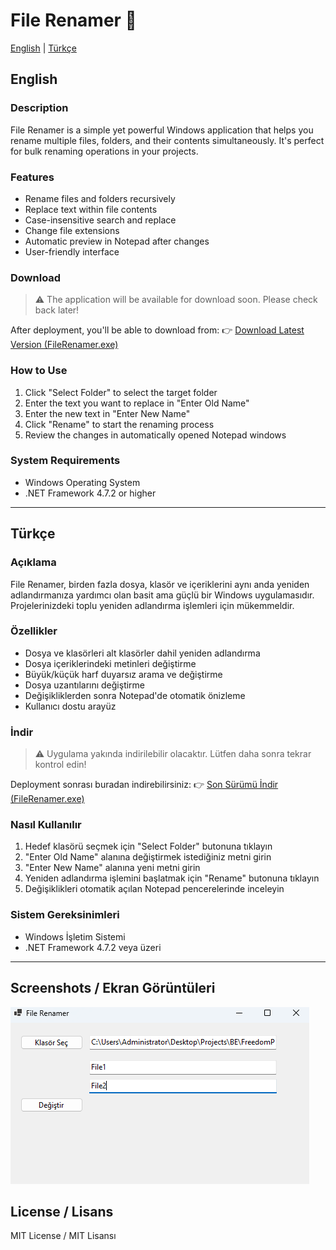# File Renamer 📁

[English](#english) | [Türkçe](#türkçe)

## English

### Description
File Renamer is a simple yet powerful Windows application that helps you rename multiple files, folders, and their contents simultaneously. It's perfect for bulk renaming operations in your projects.

### Features
- Rename files and folders recursively
- Replace text within file contents
- Case-insensitive search and replace
- Change file extensions
- Automatic preview in Notepad after changes
- User-friendly interface

### Download
> ⚠️ The application will be available for download soon. Please check back later!

After deployment, you'll be able to download from:
👉 [Download Latest Version (FileRenamer.exe)](https://github.com/akkayaberkin/FileRenamer/releases/latest/download/FileRenamer.exe)

### How to Use
1. Click "Select Folder" to select the target folder
2. Enter the text you want to replace in "Enter Old Name"
3. Enter the new text in "Enter New Name"
4. Click "Rename" to start the renaming process
5. Review the changes in automatically opened Notepad windows

### System Requirements
- Windows Operating System
- .NET Framework 4.7.2 or higher

---

## Türkçe

### Açıklama
File Renamer, birden fazla dosya, klasör ve içeriklerini aynı anda yeniden adlandırmanıza yardımcı olan basit ama güçlü bir Windows uygulamasıdır. Projelerinizdeki toplu yeniden adlandırma işlemleri için mükemmeldir.

### Özellikler
- Dosya ve klasörleri alt klasörler dahil yeniden adlandırma
- Dosya içeriklerindeki metinleri değiştirme
- Büyük/küçük harf duyarsız arama ve değiştirme
- Dosya uzantılarını değiştirme
- Değişikliklerden sonra Notepad'de otomatik önizleme
- Kullanıcı dostu arayüz

### İndir
> ⚠️ Uygulama yakında indirilebilir olacaktır. Lütfen daha sonra tekrar kontrol edin!

Deployment sonrası buradan indirebilirsiniz:
👉 [Son Sürümü İndir (FileRenamer.exe)](https://github.com/akkayaberkin/FileRenamer/releases/latest/download/FileRenamer.exe)

### Nasıl Kullanılır
1. Hedef klasörü seçmek için "Select Folder" butonuna tıklayın
2. "Enter Old Name" alanına değiştirmek istediğiniz metni girin
3. "Enter New Name" alanına yeni metni girin
4. Yeniden adlandırma işlemini başlatmak için "Rename" butonuna tıklayın
5. Değişiklikleri otomatik açılan Notepad pencerelerinde inceleyin

### Sistem Gereksinimleri
- Windows İşletim Sistemi
- .NET Framework 4.7.2 veya üzeri

---

## Screenshots / Ekran Görüntüleri
![File Renamer Application](screenshots/app.png)

## License / Lisans
MIT License / MIT Lisansı 